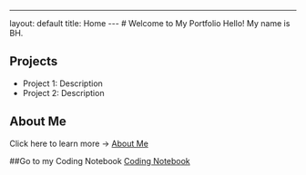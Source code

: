---
layout: default
title: Home
--- # Welcome to My Portfolio Hello! My name is BH.
## Projects
- Project 1: Description
- Project 2: Description
## About Me
Click here to learn more → [About Me](about.md)

##Go to my Coding Notebook
[Coding Notebook](Notebook.md)
